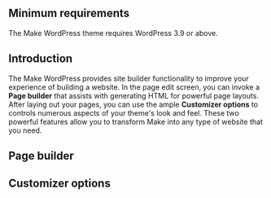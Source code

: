 ## Minimum requirements ##

The Make WordPress theme requires WordPress 3.9 or above.

## Introduction ##

The Make WordPress provides site builder functionality to improve your experience of building a website. In the page edit screen, you can invoke a **Page builder** that assists with generating HTML for powerful page layouts. After laying out your pages, you can use the ample **Customizer options** to controls numerous aspects of your theme's look and feel. These two powerful features allow you to transform Make into any type of website that you need. 

## Page builder ##



## Customizer options ##